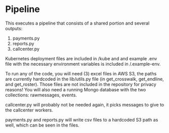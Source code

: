 # Pipeline

This executes a pipeline that consists of a shared portion and several outputs:

1. payments.py
2. reports.py
3. callcenter.py

Kubernetes deployment files are included in /kube and and example .env file with the necessary environment variables is included in /.example-env.

To run any of the code, you will need (3) excel files in AWS S3, the paths are currently hardcoded in the lib/utils.py file (in get_crosswalk, get_endline, and get_roster). Those files are not included in the repository for privacy reasons! You will also need a running Mongo database with the two collections: rawmessages, events.

callcenter.py will probably not be needed again, it picks messages to give to the callcenter workers.

payments.py and reports.py will write csv files to a hardcoded S3 path as well, which can be seen in the files.

